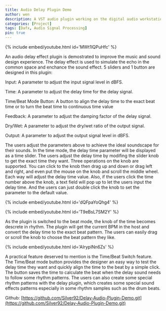 ```yaml
---
title: Audio Delay Plugin Demo
author: wen
description: A VST audio plugin working on the digital audio workstations (DAW) on the windows platform. The plugin supports two types of delay time alignment which is able to convert to the other, helping the designer conviniently estamate the exact delay time and improve the proficiency in the post-production pipeline.
categories: [Project]
tags: [Dafx, Audio Signal Processing]
pin: true
---
```


{% include embed/youtube.html id='MWt1lQPuHfc' %}

An audio delay effect plugin is demostrated to improve the music and sound design experience. The delay effect is used to simulate the echo in the common space and enchance the sound effect. 5 sliders and 1 button are designed in this plugin:

Input:		A parameter to adjust the input signal level in dBFS.

Time:		A parameter to adjust the delay time for the delay signal.

Time/Beat Mode Button:  A button to align the delay time to the exact beat time or to turn the beat time to continuous time value

Feedback: 	A parameter to adjust the damping factor of the delay signal.

Dry/Wet: 	A parameter to adjust the dry/wet ratio of the output signal.

Output: 		A parameter to adjust the output signal level in dBFS.

The users adjust the parameters above to achieve the ideal soundscape for their sounds. In the time mode, the delay time parameter will be displayed as a time slider. The users adjust the delay time by modifing the slider knob to get the exact time they want. Three operations on the knob are supported. You can click to the knob then drag up and down or drag left and right, and even put the mouse on the knob and scroll the middle wheel. Each way will adjust the delay time value. Also, if the users click the time number above the knob, a text field will pop up to let the users input the delay time. And the users can just double click the knob to set the parameter to the default value.

{% include embed/youtube.html id='dQFpaYoQhg4' %}

{% include embed/youtube.html id='T9eBsL7SM2Y' %}

As the plugin is switched to the beat mode, the knob of the time becomes descrete in rhythm. The plugin will get the current BPM in the host and convert the delay time to the exact beat pattern. The users can easily drag or scroll the knob to choose the beat pattern they like.

{% include embed/youtube.html id='AIrypINn6Zs' %}

A practical feature deserved to mention is the Time/Beat Switch feature. The Time/Beat mode button provides the designer an easy way to test the delay time they want and quickly align the time to the beat by a simple click. The button saves the time to calculate the beat when the delay sound needs to follow some rhythm patterns. The users can also create some special rhythm patterns with the delay plugin, which creates some special sound effects patterns especially in some rhythm samples such as the drum beats.

Github: [https://github.com/Silver92/Delay-Audio-Plugin-Demo.git](https://github.com/Silver92/Delay-Audio-Plugin-Demo.git)